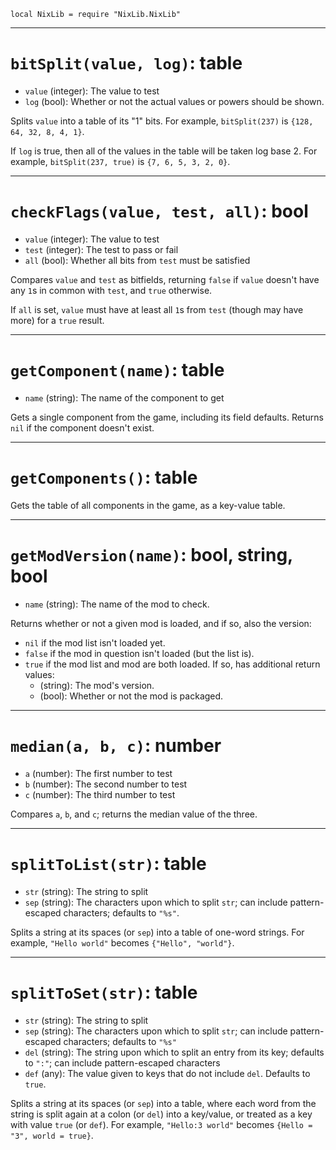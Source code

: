 `local NixLib = require "NixLib.NixLib"`

---

# `bitSplit(value, log)`: table
* `value` (integer): The value to test
* `log` (bool): Whether or not the actual values or powers should be shown.

Splits `value` into a table of its "1" bits. For example, `bitSplit(237)` is `{128, 64, 32, 8, 4, 1}`.

If `log` is true, then all of the values in the table will be taken log base 2. For example, `bitSplit(237, true)` is `{7, 6, 5, 3, 2, 0}`.

---

# `checkFlags(value, test, all)`: bool
* `value` (integer): The value to test
* `test` (integer): The test to pass or fail
* `all` (bool): Whether all bits from `test` must be satisfied

Compares `value` and `test` as bitfields, returning `false` if `value` doesn't have any `1`s in common with `test`, and `true` otherwise.

If `all` is set, `value` must have at least all `1`s from `test` (though may have more) for a `true` result.

---

# `getComponent(name)`: table
* `name` (string): The name of the component to get

Gets a single component from the game, including its field defaults. Returns `nil` if the component doesn't exist.

---

# `getComponents()`: table

Gets the table of all components in the game, as a key-value table.

---

# `getModVersion(name)`: bool, string, bool
* `name` (string): The name of the mod to check.

Returns whether or not a given mod is loaded, and if so, also the version:

* `nil` if the mod list isn't loaded yet.
* `false` if the mod in question isn't loaded (but the list is).
* `true` if the mod list and mod are both loaded. If so, has additional return values:
  * (string): The mod's version.
  * (bool): Whether or not the mod is packaged.

---

# `median(a, b, c)`: number
* `a` (number): The first number to test
* `b` (number): The second number to test
* `c` (number): The third number to test

Compares `a`, `b`, and `c`; returns the median value of the three.

---

# `splitToList(str)`: table
* `str` (string): The string to split
* `sep` (string): The characters upon which to split `str`; can include pattern-escaped characters; defaults to `"%s"`.

Splits a string at its spaces (or `sep`) into a table of one-word strings. For example, `"Hello world"` becomes `{"Hello", "world"}`.

---

# `splitToSet(str)`: table
* `str` (string): The string to split
* `sep` (string): The characters upon which to split `str`; can include pattern-escaped characters; defaults to `"%s"`
* `del` (string): The string upon which to split an entry from its key; defaults to `":"`; can include pattern-escaped characters
* `def` (any): The value given to keys that do not include `del`. Defaults to `true`.

Splits a string at its spaces (or `sep`) into a table, where each word from the string is split again at a colon (or `del`) into a key/value, or treated as a key with value `true` (or `def`). For example, `"Hello:3 world"` becomes `{Hello = "3", world = true}`.